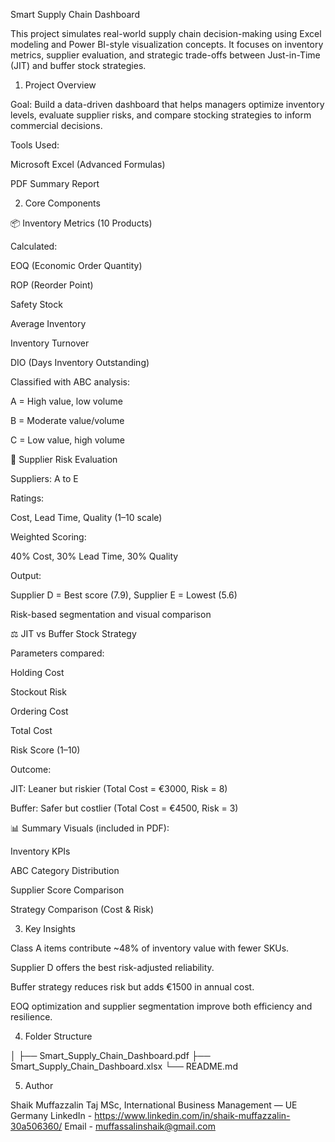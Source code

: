 Smart Supply Chain Dashboard

This project simulates real-world supply chain decision-making using Excel modeling and Power BI-style visualization concepts. It focuses on inventory metrics, supplier evaluation, and strategic trade-offs between Just-in-Time (JIT) and buffer stock strategies.

1. Project Overview

Goal: Build a data-driven dashboard that helps managers optimize inventory levels, evaluate supplier risks, and compare stocking strategies to inform commercial decisions.

Tools Used:

Microsoft Excel (Advanced Formulas)

PDF Summary Report

2. Core Components

📦 Inventory Metrics (10 Products)

Calculated:

EOQ (Economic Order Quantity)

ROP (Reorder Point)

Safety Stock

Average Inventory

Inventory Turnover

DIO (Days Inventory Outstanding)

Classified with ABC analysis:

A = High value, low volume

B = Moderate value/volume

C = Low value, high volume

🧮 Supplier Risk Evaluation

Suppliers: A to E

Ratings:

Cost, Lead Time, Quality (1–10 scale)

Weighted Scoring:

40% Cost, 30% Lead Time, 30% Quality

Output:

Supplier D = Best score (7.9), Supplier E = Lowest (5.6)

Risk-based segmentation and visual comparison

⚖️ JIT vs Buffer Stock Strategy

Parameters compared:

Holding Cost

Stockout Risk

Ordering Cost

Total Cost

Risk Score (1–10)

Outcome:

JIT: Leaner but riskier (Total Cost = €3000, Risk = 8)

Buffer: Safer but costlier (Total Cost = €4500, Risk = 3)

📊 Summary Visuals (included in PDF):

Inventory KPIs

ABC Category Distribution

Supplier Score Comparison

Strategy Comparison (Cost & Risk)

3. Key Insights

Class A items contribute ~48% of inventory value with fewer SKUs.

Supplier D offers the best risk-adjusted reliability.

Buffer strategy reduces risk but adds €1500 in annual cost.

EOQ optimization and supplier segmentation improve both efficiency and resilience.

4. Folder Structure

│
├── Smart_Supply_Chain_Dashboard.pdf
├── Smart_Supply_Chain_Dashboard.xlsx
└── README.md

5. Author

Shaik Muffazzalin Taj 
MSc, International Business Management — UE Germany 
LinkedIn - https://www.linkedin.com/in/shaik-muffazzalin-30a506360/ 
Email - muffassalinshaik@gmail.com
